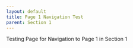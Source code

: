 ```yaml
---
layout: default
title: Page 1 Navigation Test
parent: Section 1
---
```

Testing Page for Navigation to Page 1 in Section 1 
